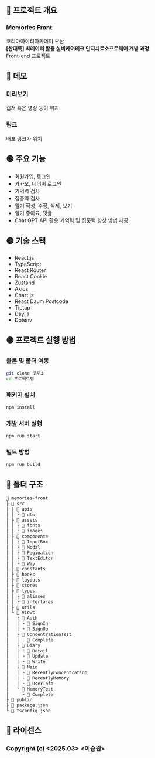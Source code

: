 ## 🔴 프로젝트 개요
### Memories Front
코리아아이티아카데미 부산  
**[산대특] 빅데이터 활용 실버케어테크 인지치료소프트웨어 개발 과정**  
Front-end 프로젝트  

## 🔵 데모
### 미리보기
캡쳐 혹은 영상 등이 위치
### 링크
배포 링크가 위치

## 🟢 주요 기능
- 회원가입, 로그인
- 카카오, 네이버 로그인
- 기억력 검사
- 집중력 검사
- 일기 작성, 수정, 삭제, 보기
- 일기 좋아요, 댓글
- Chat GPT API 활용 기억력 및 집중력 향상 방법 제공

## 🟡 기술 스택
- React.js
- TypeScript
- React Router
- React Cookie
- Zustand
- Axios
- Chart.js
- React Daum Postcode
- Tiptap
- Day.js
- Dotenv

## 🟣 프로젝트 실행 방법
### 클론 및 폴더 이동
```bash
git clone 깃주소
cd 프로젝트명
```

### 패키지 설치
```bash
npm install 
```

### 개발 서버 실행
```bash
npm run start
```

### 빌드 방법
```bash
npm run build
```

## 📂 폴더 구조
```md
📂 memories-front
├ 📂 src
│ ├ 📂 apis
│ │ └ 📂 dto
│ ├ 📂 assets
│ │ ├ 📂 fonts
│ │ └ 📂 images
│ ├ 📂 components
│ │ ├ 📂 InputBox
│ │ ├ 📂 Modal
│ │ ├ 📂 Pagination
│ │ ├ 📂 TextEditor
│ │ └ 📂 Way
│ ├ 📂 constants
│ ├ 📂 hooks
│ ├ 📂 layouts
│ ├ 📂 stores
│ ├ 📂 types
│ │ ├ 📂 aliases
│ │ └ 📂 interfaces
│ ├ 📂 utils
│ └ 📂 views
│   ├ 📂 Auth
│   │ ├ 📂 SignIn
│   │ └ 📂 SignUp
│   ├ 📂 ConcentrationTest
│   │ └ 📂 Complete
│   ├ 📂 Diary
│   │ ├ 📂 Detail
│   │ ├ 📂 Update
│   │ └ 📂 Write
│   ├ 📂 Main
│   │ ├ 📂 RecentlyConcentration
│   │ ├ 📂 RecentlyMemory
│   │ └ 📂 UserInfo
│   └ 📂 MemoryTest
│     └ 📂 Complete
├ 📂 public
├ 📄 package.json
└ 📄 tsconfig.json
```

## 📑 라이센스
### Copyright (c) <2025.03> <이승원>